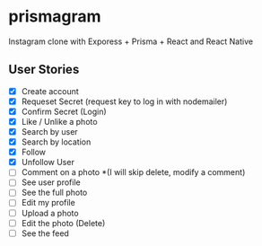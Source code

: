 # prismagram

Instagram clone with Exporess + Prisma + React and React Native

## User Stories

- [x] Create account
- [x] Requeset Secret (request key to log in with nodemailer)
- [x] Confirm Secret (Login)
- [x] Like / Unlike a photo
- [x] Search by user
- [x] Search by location
- [x] Follow
- [x] Unfollow User
- [ ] Comment on a photo \*(I will skip delete, modify a comment)
- [ ] See user profile
- [ ] See the full photo
- [ ] Edit my profile
- [ ] Upload a photo
- [ ] Edit the photo (Delete)
- [ ] See the feed
